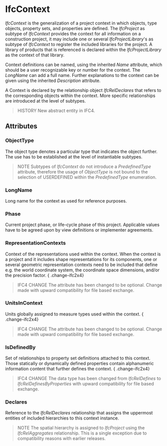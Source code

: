 # IfcContext

_IfcContext_ is the generalization of a project context in which objects, type objects, property sets, and properties are defined. The _IfcProject_ as subtype of _IfcContext_ provides the context for all information on a construction project, it may include one or several _IfcProjectLibrary_'s as subtype of _IfcContext_ to register the included libraries for the project. A library of products that is referenced is declared within the _IfcProjectLibrary_ as the context of that library.<!-- end of definition -->

Context definitions can be named, using the inherited _Name_ attribute, which should be a user recognizable key or number for the context. The _LongName_ can add a full name. Further explanations to the context can be given using the inherited _Description_ attribute.

A Context is declared by the relationship object _IfcRelDeclares_ that refers to the corresponding objects within the context. More specific relationships are introduced at the level of subtypes.

> HISTORY  New abstract entity in IFC4.

## Attributes

### ObjectType
The object type denotes a particular type that indicates the object further. The use has to be established at the level of instantiable subtypes.
> NOTE  Subtypes of _IfcContext_ do not introduce a _PredefinedType_ attribute, therefore the usage of _ObjectType_ is not bound to the selection of USERDEFINED within the _PredefinedType_ enumeration.

### LongName
Long name for the context as used for reference purposes.

### Phase
Current project phase, or life-cycle phase of this project. Applicable values have to be agreed upon by view definitions or implementer agreements.

### RepresentationContexts
Context of the representations used within the context. When the context is a project and it includes shape representations for its components, one or several geometric representation contexts need to be included that define e.g. the world coordinate system, the coordinate space dimensions, and/or the precision factor.
{ .change-ifc2x4}
> IFC4 CHANGE  The attribute has been changed to be optional. Change made with upward compatibility for file based exchange.

### UnitsInContext
Units globally assigned to measure types used within the context.
{ .change-ifc2x4}
> IFC4 CHANGE  The attribute has been changed to be optional. Change made with upward compatibility for file based exchange.

### IsDefinedBy
Set of relationships to property set definitions attached to this context. Those statically or dynamically defined properties contain alphanumeric information content that further defines the context.
{ .change-ifc2x4}
> IFC4 CHANGE  The data type has been changed from _IfcRelDefines_ to _IfcRelDefinesByProperties_ with upward compatibility for file based exchange.

### Declares
Reference to the _IfcRelDeclares_ relationship that assigns the uppermost entities of included hierarchies to this context instance.
> NOTE  The spatial hierarchy is assigned to _IfcProject_ using the _IfcRelAggregates_ relationship. This is a single exception due to compatibility reasons with earlier releases.
